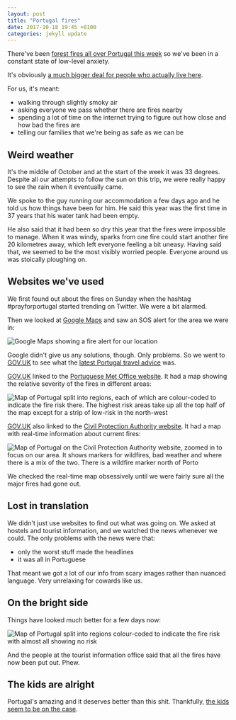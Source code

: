 ```yaml
---
layout: post
title: "Portugal fires"
date: 2017-10-18 19:45 +0100
categories: jekyll update
---
```


There've been [forest fires all over Portugal this week](http://www.bbc.co.uk/news/world-europe-41634125) so we've been in a constant state of low-level anxiety.

It's obviously [a much bigger deal for people who actually live here](https://www.bbc.com/news/amp/world-europe-41648932).

For us, it's meant:

- walking through slightly smoky air
- asking everyone we pass whether there are fires nearby
- spending a lot of time on the internet trying to figure out how close and how bad the fires are
- telling our families that we're being as safe as we can be 

## Weird weather 

It's the middle of October and at the start of the week it was 33 degrees. Despite all our attempts to follow the sun on this trip, we were really happy to see the rain when it eventually came.

We spoke to the guy running our accommodation a few days ago and he told us how things have been for him. He said this year was the first time in 37 years that his water tank had been empty. 

He also said that it had been so dry this year that the fires were impossible to manage. When it was windy, sparks from one fire could start another fire 20 kilometres away, which left everyone feeling a bit uneasy. Having said that, we seemed to be the most visibly worried people. Everyone around us was stoically ploughing on. 

## Websites we've used

We first found out about the fires on Sunday when the hashtag #prayforportugal started trending on Twitter. We were a bit alarmed.

Then we looked at [Google Maps](http://maps.google.com) and saw an SOS alert for the area we were in:

![Google Maps showing a fire alert for our location](https://github.com/tombye/trexit/raw/gh-pages/assets/images/google-maps-fire-alert.jpg)

Google didn't give us any solutions, though. Only problems. So we went to [GOV.UK](https://www.gov.uk) to see what the [latest Portugal travel advice](https://www.gov.uk/foreign-travel-advice/portugal) was. 

[GOV.UK](https://www.gov.uk) linked to the [Portuguese Met Office website](https://www.ipma.pt/en/). It had a map showing the relative severity of the fires in different areas:

![Map of Portugal split into regions, each of which are colour-coded to indicate the fire risk there. The highest risk areas take up all the top half of the map except for a strip of low-risk in the north-west](https://github.com/tombye/trexit/raw/gh-pages/assets/images/map-showing-fire-risk-in-portugal-with-lots.jpg)

[GOV.UK](https://www.gov.uk) also linked to the [Civil Protection Authority website](http://www.prociv.pt/en-us/Pages/default.aspx). It had a map with real-time information about current fires:

![Map of Portugal on the Civil Protection Authority website, zoomed in to focus on our area. It shows markers for wildfires, bad weather and where there is a mix of the two. There is a wildfire marker north of Porto](https://github.com/tombye/trexit/raw/gh-pages/assets/images/map-of-wildfires-showing-some-near-porto.jpg)

We checked the real-time map obsessively until we were fairly sure all the major fires had gone out.

## Lost in translation

We didn't just use websites to find out what was going on. We asked at hostels and tourist information, and we watched the news whenever we could. The only problems with the news were that:

- only the worst stuff made the headlines
- it was all in Portuguese

That meant we got a lot of our info from scary images rather than nuanced language. Very unrelaxing for cowards like us.

## On the bright side

Things have looked much better for a few days now:

![Map of Portugal split into regions colour-coded to indicate the fire risk with almost all showing no risk](https://github.com/tombye/trexit/raw/gh-pages/assets/images/map-showing-fire-risk-in-portugal-with-few.jpg)

And the people at the tourist information office said that all the fires have now been put out. Phew.

## The kids are alright

Portugal's amazing and it deserves better than this shit. Thankfully, [the kids seem to be on the case](https://www.theguardian.com/world/2017/sep/25/portuguese-children-crowdfund-european-climate-change-case-sue-47-countries).
